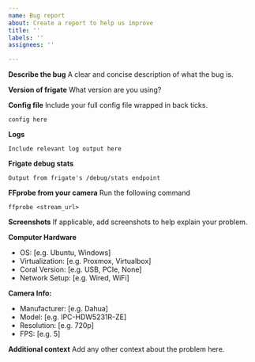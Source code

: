 ```yaml
---
name: Bug report
about: Create a report to help us improve
title: ''
labels: ''
assignees: ''

---
```


**Describe the bug**
A clear and concise description of what the bug is.

**Version of frigate**
What version are you using?

**Config file**
Include your full config file wrapped in back ticks.
```
config here
```

**Logs**
```
Include relevant log output here
```

**Frigate debug stats**
```
Output from frigate's /debug/stats endpoint
```

**FFprobe from your camera**
Run the following command
```
ffprobe <stream_url>
```

**Screenshots**
If applicable, add screenshots to help explain your problem.

**Computer Hardware**
 - OS: [e.g. Ubuntu, Windows]
 - Virtualization: [e.g. Proxmox, Virtualbox]
 - Coral Version: [e.g. USB, PCIe, None]
 - Network Setup: [e.g. Wired, WiFi]

**Camera Info:**
 - Manufacturer: [e.g. Dahua]
 - Model: [e.g. IPC-HDW5231R-ZE]
 - Resolution: [e.g. 720p]
 - FPS: [e.g. 5]

**Additional context**
Add any other context about the problem here.

